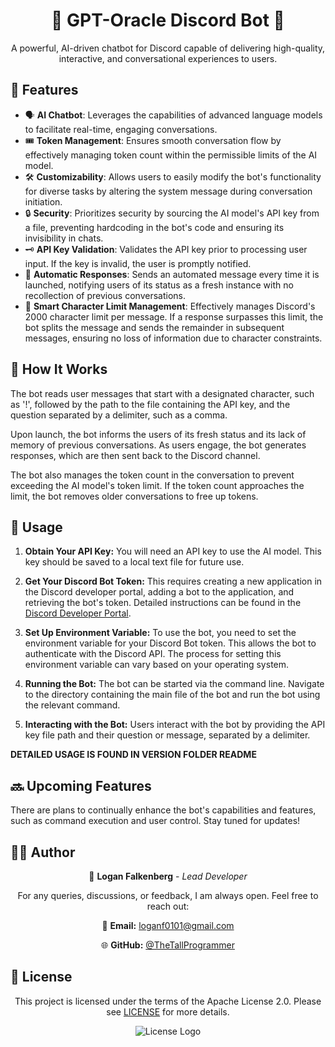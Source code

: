 <h1 align="center">🤖 GPT-Oracle Discord Bot 🚀</h1>

<p align="center">A powerful, AI-driven chatbot for Discord capable of delivering high-quality, interactive, and conversational experiences to users.</p>


<h2 align="left">🌟 Features </h2>

- 🗣️ **AI Chatbot**: Leverages the capabilities of advanced language models to facilitate real-time, engaging conversations.
- 🎟️ **Token Management**: Ensures smooth conversation flow by effectively managing token count within the permissible limits of the AI model.
- 🛠️ **Customizability**: Allows users to easily modify the bot's functionality for diverse tasks by altering the system message during conversation initiation.
- 🔒 **Security**: Prioritizes security by sourcing the AI model's API key from a file, preventing hardcoding in the bot's code and ensuring its invisibility in chats.
- 🗝️ **API Key Validation**: Validates the API key prior to processing user input. If the key is invalid, the user is promptly notified.
- 🚀 **Automatic Responses**: Sends an automated message every time it is launched, notifying users of its status as a fresh instance with no recollection of previous conversations.
- 📝 **Smart Character Limit Management**: Effectively manages Discord's 2000 character limit per message. If a response surpasses this limit, the bot splits the message and sends the remainder in subsequent messages, ensuring no loss of information due to character constraints.

<h2 align="left">📖 How It Works </h2>

The bot reads user messages that start with a designated character, such as '!', followed by the path to the file containing the API key, and the question separated by a delimiter, such as a comma. 

Upon launch, the bot informs the users of its fresh status and its lack of memory of previous conversations. As users engage, the bot generates responses, which are then sent back to the Discord channel.

The bot also manages the token count in the conversation to prevent exceeding the AI model's token limit. If the token count approaches the limit, the bot removes older conversations to free up tokens.


<h2 align="left">🚀 Usage </h2>

1. **Obtain Your API Key:** You will need an API key to use the AI model. This key should be saved to a local text file for future use.

2. **Get Your Discord Bot Token:** This requires creating a new application in the Discord developer portal, adding a bot to the application, and retrieving the bot's token. Detailed instructions can be found in the [Discord Developer Portal](https://discord.com/developers/docs/intro).

3. **Set Up Environment Variable:** To use the bot, you need to set the environment variable for your Discord Bot token. This allows the bot to authenticate with the Discord API. The process for setting this environment variable can vary based on your operating system.

4. **Running the Bot:** The bot can be started via the command line. Navigate to the directory containing the main file of the bot and run the bot using the relevant command.

5. **Interacting with the Bot:** Users interact with the bot by providing the API key file path and their question or message, separated by a delimiter.

**DETAILED USAGE IS FOUND IN VERSION FOLDER README**


<h2 align="left">🔜 Upcoming Features </h2>

There are plans to continually enhance the bot's capabilities and features, such as command execution and user control. Stay tuned for updates!


<h2 align="left">👨‍💻 Author </h2>

<div align="center">

 
  🔧 **Logan Falkenberg** - *Lead Developer*
  
  For any queries, discussions, or feedback, I am always open. Feel free to reach out:
  
  📧 **Email:** [loganf0101@gmail.com](mailto:loganf0101@gmail.com) 
  
  🌐 **GitHub:** [@TheTallProgrammer](https://github.com/TheTallProgrammer)
  
</div>


<h2 align="left">📜 License </h2>

<div align="center">
  
  This project is licensed under the terms of the Apache License 2.0. Please see [LICENSE](LICENSE./) for more details.
  
  ![License Logo](https://img.shields.io/badge/License-Apache%202.0-blue.svg)
  
</div>
